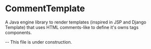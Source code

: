 # CommentTemplate
A Java engine library to render templates (inspired in JSP and Django Template) that uses HTML comments-like to define it's owns tags components.

-- This file is under construction.
